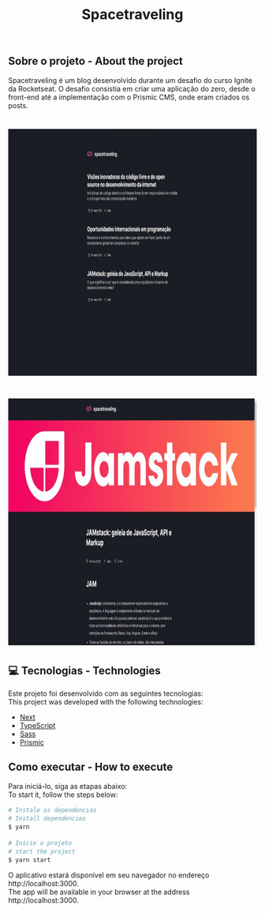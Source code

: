 <h1 align="center">
  <strong>Spacetraveling</strong>
</h1>
<br>

## Sobre o projeto - About the project

Spacetraveling é um blog desenvolvido durante um desafio do curso Ignite da Rocketseat. 
O desafio consistia em criar uma aplicação do zero, desde o front-end até a implementação com o Prismic CMS, onde eram criados os posts.

<h1 align="center" display="flex">
   <img height="500px" src=".github/image.jpg">
</h1>

<h1 align="center" display="flex">
   <img height="500px" src=".github/image2.jpg">
</h1>

## :computer: Tecnologias - Technologies 

Este projeto foi desenvolvido com as seguintes tecnologias:
<br>
This project was developed with the following technologies:

- [Next](https://nextjs.org/)
- [TypeScript](https://www.typescriptlang.org/)
- [Sass](https://sass-lang.com/)
- [Prismic](https://prismic.io/)
  <br>

## Como executar - How to execute
Para iniciá-lo, siga as etapas abaixo:
<br>
To start it, follow the steps below:

```bash
# Instale as dependencias
# Install dependencies
$ yarn

# Inicie o projeto
# start the project
$ yarn start
```
O aplicativo estará disponível em seu navegador no endereço http://localhost:3000.
<br>
The app will be available in your browser at the address http://localhost:3000.

<br>
